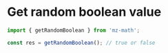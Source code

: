 # Get random boolean value

```js
import { getRandomBoolean } from 'mz-math';

const res = getRandomBoolean(); // true or false
```
